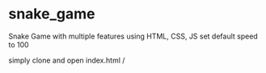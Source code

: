 # snake_game
Snake Game with multiple features using HTML, CSS, JS
set default speed to 100


simply clone and open index.html /

